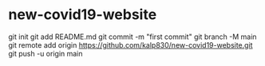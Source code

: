 # new-covid19-website
git init
git add README.md
git commit -m "first commit"
git branch -M main
git remote add origin https://github.com/kalp830/new-covid19-website.git
git push -u origin main
